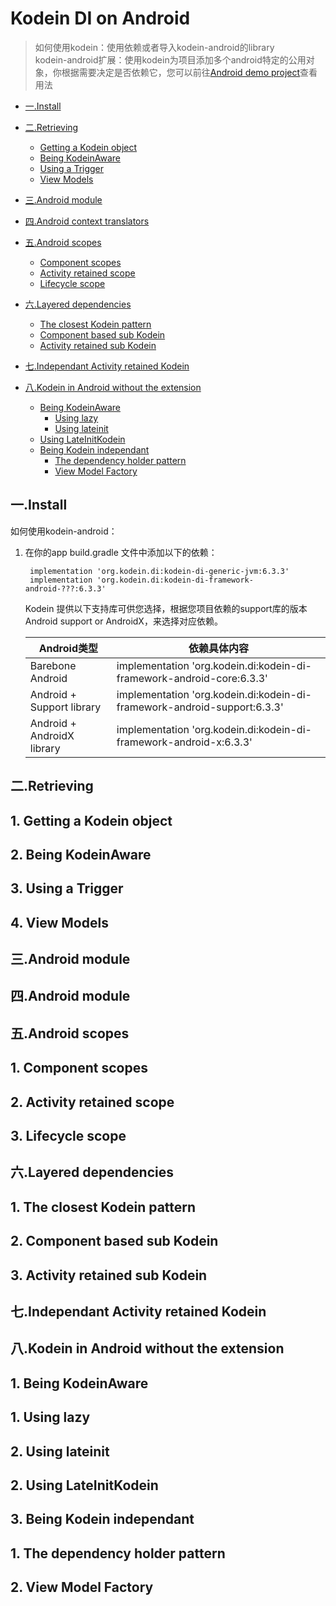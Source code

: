# Kodein DI on Android
>如何使用kodein：使用依赖或者导入kodein-android的library<br>
>kodein-android扩展：使用kodein为项目添加多个android特定的公用对象，你根据需要决定是否依赖它，您可以前往[Android demo project](https://github.com/Kodein-Framework/Kodein-DI/tree/6.3/demo/demo-android)查看用法

* [一.Install](#1)

* [二.Retrieving](#2)
   * [Getting a Kodein object](#2.1)
   * [Being KodeinAware](#2.2)
   * [Using a Trigger](#2.3)
   * [View Models](#2.4)
   
* [三.Android module](#3)

* [四.Android context translators](#4)

* [五.Android scopes](#5)
   * [Component scopes](#5.1)
   * [Activity retained scope](#5.2)
   * [Lifecycle scope](#5.3)

* [六.Layered dependencies](#6)
   * [The closest Kodein pattern](#6.1)
   * [Component based sub Kodein](#6.2)
   * [Activity retained sub Kodein](#6.3)

* [七.Independant Activity retained Kodein](#7)

* [八.Kodein in Android without the extension](#8)
   * [Being KodeinAware](#8.1)
     * [Using lazy](#8.1.1)
     * [Using lateinit](#8.1.2)
   * [Using LateInitKodein](#8.2)
   * [Being Kodein independant](#8.3)
     * [The dependency holder pattern](#8.3.1)
     * [View Model Factory](#8.3.2)


###  <h2 id="1">一.Install</h2>
如何使用kodein-android：
1. 在你的app build.gradle 文件中添加以下的依赖：

        implementation 'org.kodein.di:kodein-di-generic-jvm:6.3.3'
        implementation 'org.kodein.di:kodein-di-framework-android-???:6.3.3'
    
    Kodein 提供以下支持库可供您选择，根据您项目依赖的support库的版本 Android support or AndroidX，来选择对应依赖。
    
    |  Android类型   |  依赖具体内容 |
    |  ----  | ----  |
    |Barebone Android  |        implementation 'org.kodein.di:kodein-di-framework-android-core:6.3.3'
    |Android + Support library  |implementation 'org.kodein.di:kodein-di-framework-android-support:6.3.3'  |
    |Android + AndroidX library  |implementation 'org.kodein.di:kodein-di-framework-android-x:6.3.3' |


###  <h2 id="2">二.Retrieving</h2>
#### <h2 id="2.1">1. Getting a Kodein object</h2>
#### <h2 id="2.2">2. Being KodeinAware</h2>
#### <h2 id="2.3">3. Using a Trigger</h2>
#### <h2 id="2.4">4. View Models</h2>

###  <h2 id="3">三.Android module</h2>

###  <h2 id="4">四.Android module</h2>

###  <h2 id="5">五.Android scopes</h2>
#### <h2 id="5.1">1. Component scopes</h2>
#### <h2 id="5.2">2. Activity retained scope</h2>
#### <h2 id="5.3">3. Lifecycle scope</h2>


###  <h2 id="6">六.Layered dependencies</h2>
#### <h2 id="6.1">1. The closest Kodein pattern</h2>
#### <h2 id="6.2">2. Component based sub Kodein</h2>
#### <h2 id="6.3">3. Activity retained sub Kodein</h2>

###  <h2 id="7">七.Independant Activity retained Kodein</h2>

###  <h2 id="8">八.Kodein in Android without the extension</h2>
#### <h2 id="8.1">1. Being KodeinAware</h2>
##### <h2 id="8.1.1">1. Using lazy</h2>
##### <h2 id="8.1.2">2. Using lateinit</h2>
#### <h2 id="8.2">2. Using LateInitKodein</h2>
#### <h2 id="8.3">3. Being Kodein independant</h2>
##### <h2 id="8.3.1">1. The dependency holder pattern</h2>
##### <h2 id="8.3.2">2. View Model Factory</h2>



